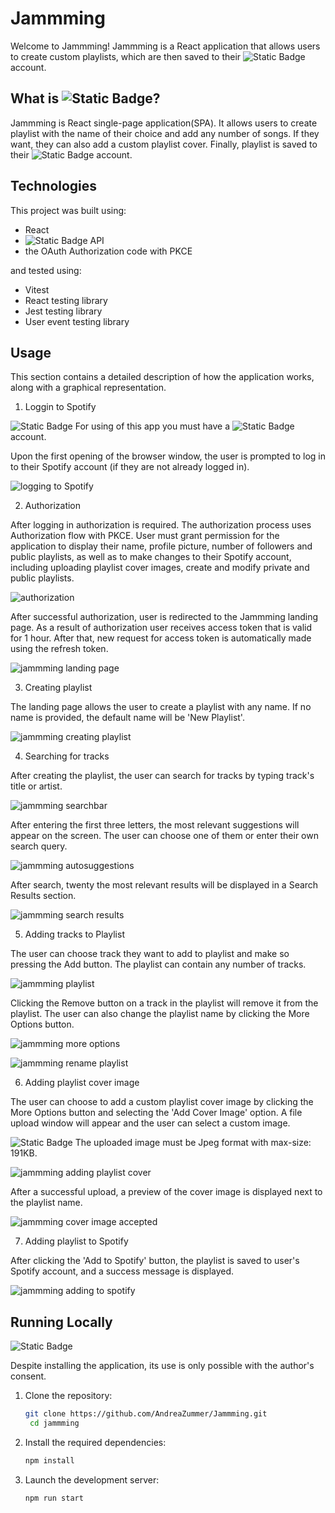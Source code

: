 # Jammming

Welcome to Jammming!
Jammming is a React application that allows users to create custom playlists, which are then saved to their ![Static Badge](https://img.shields.io/badge/Spotify-green) account.

## What is ![Static Badge](https://img.shields.io/badge/Jammming-53cba1)?

Jammming is React single-page application(SPA). It allows users to create playlist with the name of their choice and add any number of songs. If they want, they can also add a custom playlist cover. Finally, playlist is saved to their ![Static Badge](https://img.shields.io/badge/Spotify-green) account.

## Technologies 

This project was built using:

- React
- ![Static Badge](https://img.shields.io/badge/Spotify-green) API
- the OAuth Authorization code with PKCE 

and tested using:

- Vitest
- React testing library
- Jest testing library
- User event testing library

## Usage

This section contains a detailed description of how the application works, along with a graphical representation.

1. Loggin to Spotify

![Static Badge](https://img.shields.io/badge/!Note-red) For using of this app you must have a ![Static Badge](https://img.shields.io/badge/Spotify-green) account.

Upon the first opening of the browser window, the user is prompted to log in to their Spotify account (if they are not already logged in).

![logging to Spotify](https://github.com/AndreaZummer/Jammming/blob/88eedbce28b668d387d3c23c9115ff9c82f9e598/screenshots/loggin.png)

2. Authorization 

After logging in authorization is required. The authorization process uses Authorization flow with PKCE. User must grant permission for the application to display their name, profile picture, number of followers and public playlists, as well as to make changes to their Spotify account, including uploading playlist cover images, create and modify private and public playlists. 

![authorization](https://github.com/AndreaZummer/Jammming/blob/88eedbce28b668d387d3c23c9115ff9c82f9e598/screenshots/authorization.png)

After successful authorization, user is redirected to the Jammming landing page. As a result of authorization user receives access token that is valid for 1 hour. After that, new request for access token is automatically made using the refresh token.

![jammming landing page](https://github.com/AndreaZummer/Jammming/blob/88eedbce28b668d387d3c23c9115ff9c82f9e598/screenshots/Landing-page.png)

3. Creating playlist

The landing page allows the user to create a playlist with any name.
If no name is provided, the default name will be 'New Playlist'.

![jammming creating playlist](https://github.com/AndreaZummer/Jammming/blob/f5f8dc030e91598002035236ec80e014ba3b5d9c/screenshots/creating-playlist.png)

4. Searching for tracks

After creating the playlist, the user can search for tracks by typing track's title or artist.

![jammming searchbar](https://github.com/AndreaZummer/Jammming/blob/691a4935a94153ff1d3c2a948280dc2a412d8141/screenshots/Searchbar.png)

After entering the first three letters, the most relevant suggestions will appear on the screen. The user can choose one of them or enter their own search query.

![jammming autosuggestions](https://github.com/AndreaZummer/Jammming/blob/73a51c8d2a6c0fdc65ef5fe46247792f0a942e22/screenshots/suggestions.png)

After search, twenty the most relevant results will be displayed in a Search Results section.

![jammming search results](https://github.com/AndreaZummer/Jammming/blob/f5f8dc030e91598002035236ec80e014ba3b5d9c/screenshots/First%20search.png)

5. Adding tracks to Playlist

The user can choose track they want to add to playlist and make so pressing the Add button. The playlist can contain any number of tracks.

![jammming playlist](https://github.com/AndreaZummer/Jammming/blob/507218ef3743615db70d1b508f11602bd4637eee/screenshots/playlist.png)

Clicking the Remove button on a track in the playlist will remove it from the playlist.
The user can also change the playlist name by clicking the More Options button.

![jammming more options](https://github.com/AndreaZummer/Jammming/blob/507218ef3743615db70d1b508f11602bd4637eee/screenshots/More-options.png)

![jammming rename playlist](https://github.com/AndreaZummer/Jammming/blob/507218ef3743615db70d1b508f11602bd4637eee/screenshots/Rename.png)

6. Adding playlist cover image

The user can choose to add a custom playlist cover image by clicking the More Options button and selecting the 'Add Cover Image' option. A file upload window will appear and the user can select a custom image.

![Static Badge](https://img.shields.io/badge/!Note-red) The uploaded image must be Jpeg format with max-size: 191KB. 

![jammming adding playlist cover](https://github.com/AndreaZummer/Jammming/blob/bc9d8d5daaacf7577479cb72d254780b15f16595/screenshots/Add-playlist-cover.png)

After a successful upload, a preview of the cover image is displayed next to the playlist name.

![jammming cover image accepted](https://github.com/AndreaZummer/Jammming/blob/507218ef3743615db70d1b508f11602bd4637eee/screenshots/Cover%20changed.png)

7. Adding playlist to Spotify

After clicking the 'Add to Spotify' button, the playlist is saved to user's Spotify account, and a success message is displayed.

![jammming adding to spotify](https://github.com/AndreaZummer/Jammming/blob/507218ef3743615db70d1b508f11602bd4637eee/screenshots/Success.png)

## Running Locally

![Static Badge](https://img.shields.io/badge/!Important%20Notice-red)

Despite installing the application, its use is only possible with the author's consent.

1. Clone the repository:

   ```sh
   git clone https://github.com/AndreaZummer/Jammming.git
    cd jammming
   ```

2. Install the required dependencies:

   ```sh
   npm install
   ```

3. Launch the development server:

   ```sh
   npm run start
   ```